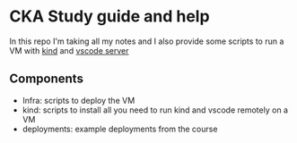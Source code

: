 # CKA Study guide and help

In this repo I'm taking all my notes and I also provide some scripts to run a VM with 
[kind](https://kind.sigs.k8s.io/) and [vscode server](https://code.visualstudio.com/docs/remote/vscode-server)

## Components

* Infra: scripts to deploy the VM
* kind: scripts to install all you need to run kind and vscode remotely on a VM
* deployments: example deployments from the course
